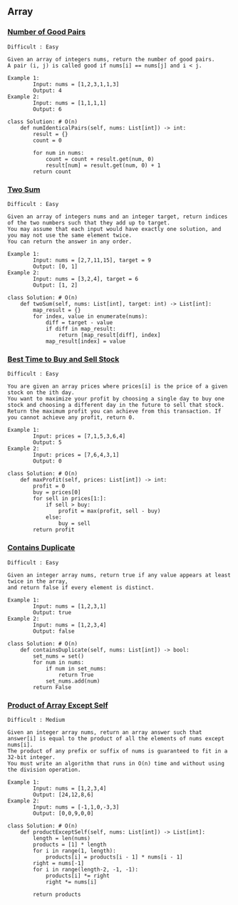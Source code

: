 ## Array

### [Number of Good Pairs](https://leetcode.com/problems/number-of-good-pairs/description/)
    Difficult : Easy

    Given an array of integers nums, return the number of good pairs.
    A pair (i, j) is called good if nums[i] == nums[j] and i < j.

    Example 1: 
            Input: nums = [1,2,3,1,1,3]
            Output: 4
    Example 2: 
            Input: nums = [1,1,1,1]
            Output: 6
    
    class Solution: # O(n)
        def numIdenticalPairs(self, nums: List[int]) -> int:
            result = {}
            count = 0

            for num in nums:
                count = count + result.get(num, 0)
                result[num] = result.get(num, 0) + 1
            return count

### [Two Sum](https://leetcode.com/problems/two-sum/description/)
    Difficult : Easy

    Given an array of integers nums and an integer target, return indices of the two numbers such that they add up to target.
    You may assume that each input would have exactly one solution, and you may not use the same element twice.
    You can return the answer in any order.

    Example 1: 
            Input: nums = [2,7,11,15], target = 9
            Output: [0, 1]
    Example 2: 
            Input: nums = [3,2,4], target = 6
            Output: [1, 2]
    
    class Solution: # O(n)
        def twoSum(self, nums: List[int], target: int) -> List[int]:
            map_result = {}
            for index, value in enumerate(nums):
                diff = target - value
                if diff in map_result:
                    return [map_result[diff], index]
                map_result[index] = value

### [Best Time to Buy and Sell Stock](https://leetcode.com/problems/best-time-to-buy-and-sell-stock/description/)
    Difficult : Easy

    You are given an array prices where prices[i] is the price of a given stock on the ith day.
    You want to maximize your profit by choosing a single day to buy one stock and choosing a different day in the future to sell that stock.
    Return the maximum profit you can achieve from this transaction. If you cannot achieve any profit, return 0.

    Example 1: 
            Input: prices = [7,1,5,3,6,4]
            Output: 5
    Example 2: 
            Input: prices = [7,6,4,3,1]
            Output: 0
    
    class Solution: # O(n)
        def maxProfit(self, prices: List[int]) -> int:
            profit = 0
            buy = prices[0]
            for sell in prices[1:]:
                if sell > buy:
                    profit = max(profit, sell - buy)
                else:
                    buy = sell
            return profit

### [Contains Duplicate](https://leetcode.com/problems/contains-duplicate/description/)
    Difficult : Easy

    Given an integer array nums, return true if any value appears at least twice in the array, 
    and return false if every element is distinct.

    Example 1: 
            Input: nums = [1,2,3,1]
            Output: true
    Example 2: 
            Input: nums = [1,2,3,4]
            Output: false
    
    class Solution: # O(n)
        def containsDuplicate(self, nums: List[int]) -> bool:
            set_nums = set()
            for num in nums:
                if num in set_nums:
                    return True
                set_nums.add(num)
            return False

### [Product of Array Except Self](https://leetcode.com/problems/product-of-array-except-self/)
    Difficult : Medium

    Given an integer array nums, return an array answer such that answer[i] is equal to the product of all the elements of nums except nums[i].
    The product of any prefix or suffix of nums is guaranteed to fit in a 32-bit integer.
    You must write an algorithm that runs in O(n) time and without using the division operation.

    Example 1: 
            Input: nums = [1,2,3,4]
            Output: [24,12,8,6]
    Example 2: 
            Input: nums = [-1,1,0,-3,3]
            Output: [0,0,9,0,0]
    
    class Solution: # O(n)
        def productExceptSelf(self, nums: List[int]) -> List[int]:
            length = len(nums)
            products = [1] * length
            for i in range(1, length):
                products[i] = products[i - 1] * nums[i - 1]
            right = nums[-1]
            for i in range(length-2, -1, -1):
                products[i] *= right
                right *= nums[i]

            return products
